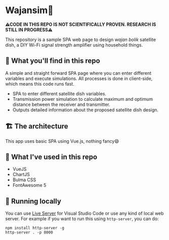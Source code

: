 # Wajansim📡

**⚠CODE IN THIS REPO IS NOT SCIENTIFICALLY PROVEN. RESEARCH IS STILL IN PROGRESS⚠**

This repository is a sample SPA web page to design *wajan bolik* satellite dish,
a DIY Wi-Fi signal strength amplifier using household things.

## 🧐 What you'll find in this repo

A simple and straight forward SPA page where you can enter different variables
and execute simulations. All processes is done in client-side, which means
this code runs fast.

- SPA to enter different satellite dish variables.
- Transmission power simulation to calculate maximum and optimum distance between
  the receiver and transmitter.
- Outputs detailed information about the proposed satellite dish design.

## 🏗 The architecture

This app uses basic SPA using Vue.js, nothing fancy😄

## 👻 What I've used in this repo

- VueJS
- ChartJS
- Bulma CSS
- FontAwesome 5

## 🏃‍ Running locally

You can use [Live Server](1) for Visual Studio Code or use any kind of local web server.
For example if you want to run this using `http-server`, you can do:

```
npm install http-server -g
http-server . -p 8000
```

[1]: https://marketplace.visualstudio.com/items?itemName=ritwickdey.LiveServer